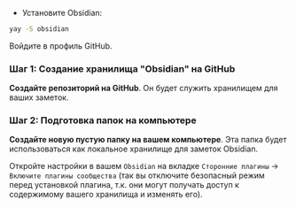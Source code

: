 - Установите Obsidian: 
```bash
yay -S obsidian
```

Войдите в профиль GitHub.
### Шаг 1: Создание хранилища "Obsidian" на GitHub
**Создайте репозиторий на GitHub**. Он будет служить хранилищем для ваших заметок.

### Шаг 2: Подготовка папок на компьютере

**Создайте новую пустую папку на вашем компьютере**. Эта папка будет использоваться как локальное хранилище для заметок Obsidian.

Откройте настройки в вашем `Obsidian` на вкладке `Сторонние плагины` -> `Включите плагины сообщества` (так вы отключите безопасный режим перед установкой плагина, т.к. они могут получать доступ к содержимому вашего хранилища и изменять его).
